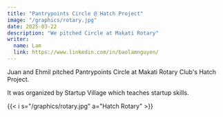 ```yaml
---
title: "Pantrypoints Circle @ Hatch Project"
image: "/graphics/rotary.jpg"
date: 2025-03-22
description: "We pitched Circle at Makati Rotary"
writer:
  name: Lam
  link: https://www.linkedin.com/in/baolamnguyen/
---
```




Juan and Ehmil pitched Pantrypoints Circle at Makati Rotary Club's Hatch Project.

It was organized by Startup Village which teaches startup skills.

{{< i s="/graphics/rotary.jpg" a="Hatch Rotary" >}}

